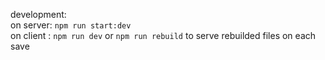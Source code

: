 development:
<br>
on server: <code>npm run start:dev</code>
<br>
on client : <code>npm run dev</code> or <code>npm run rebuild</code> to serve rebuilded files on each save
